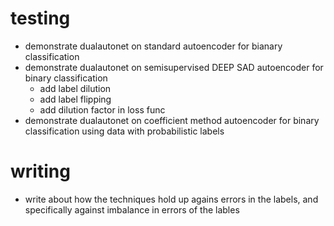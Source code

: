 # testing
* demonstrate dualautonet on standard autoencoder for bianary classification
* demonstrate dualautonet on semisupervised DEEP SAD autoencoder for binary classification
    * add label dilution
    * add label flipping
    * add dilution factor in loss func
* demonstrate dualautonet on coefficient method autoencoder for binary classification using data with probabilistic labels


# writing 
* write about how the techniques hold up agains errors in the labels, and specifically against imbalance in errors of the lables